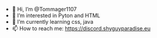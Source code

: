 - 👋 Hi, I’m @Tommager1107
- 👀 I’m interested in Pyton and HTML
- 🌱 I’m currently learning css, java
- 📫 How to reach me: https://discord.shyguyparadise.eu

<!---
Tommager1107/Tommager1107 is a ✨ special ✨ repository because its `README.md` (this file) appears on your GitHub profile.
You can click the Preview link to take a look at your changes.
--->
